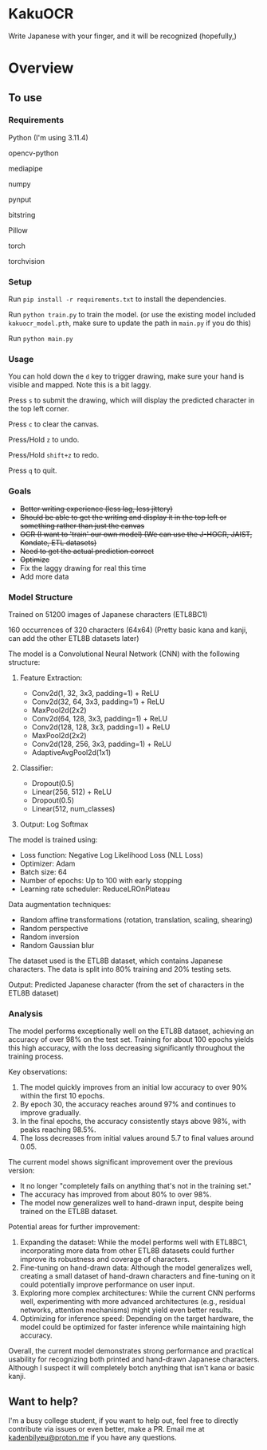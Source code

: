 # KakuOCR
Write Japanese with your finger, and it will be recognized (hopefully,)

# Overview

## To use

### Requirements

Python (I'm using 3.11.4)

opencv-python

mediapipe

numpy 

pynput

bitstring

Pillow

torch

torchvision

### Setup

Run `pip install -r requirements.txt` to install the dependencies.

Run `python train.py` to train the model. (or use the existing model included `kakuocr_model.pth`, make sure to update the path in `main.py` if you do this)

Run `python main.py`

### Usage

You can hold down the `d` key to trigger drawing, make sure your hand is visible and mapped. Note this is a bit laggy.

Press `s` to submit the drawing, which will display the predicted character in the top left corner.

Press `c` to clear the canvas.

Press/Hold `z` to undo.

Press/Hold `shift+z` to redo.

Press `q` to quit.

### Goals

- ~~Better writing experience (less lag, less jittery)~~
- ~~Should be able to get the writing and display it in the top left or something rather than just the canvas~~
- ~~OCR (I want to 'train' our own model) (We can use the  J-HOCR, JAIST, Kondate, ETL datasets)~~
- ~~Need to get the actual prediction correct~~
- ~~Optimize~~
- Fix the laggy drawing for real this time
- Add more data

### Model Structure

Trained on 51200 images of Japanese characters (ETL8BC1)

160 occurrences of 320 characters (64x64) (Pretty basic kana and kanji, can add the other ETL8B datasets later)

The model is a Convolutional Neural Network (CNN) with the following structure:

1. Feature Extraction:
   - Conv2d(1, 32, 3x3, padding=1) + ReLU
   - Conv2d(32, 64, 3x3, padding=1) + ReLU
   - MaxPool2d(2x2)
   - Conv2d(64, 128, 3x3, padding=1) + ReLU
   - Conv2d(128, 128, 3x3, padding=1) + ReLU
   - MaxPool2d(2x2)
   - Conv2d(128, 256, 3x3, padding=1) + ReLU
   - AdaptiveAvgPool2d(1x1)

2. Classifier:
   - Dropout(0.5)
   - Linear(256, 512) + ReLU
   - Dropout(0.5)
   - Linear(512, num_classes)

3. Output: Log Softmax

The model is trained using:
- Loss function: Negative Log Likelihood Loss (NLL Loss)
- Optimizer: Adam
- Batch size: 64
- Number of epochs: Up to 100 with early stopping
- Learning rate scheduler: ReduceLROnPlateau

Data augmentation techniques:
- Random affine transformations (rotation, translation, scaling, shearing)
- Random perspective
- Random inversion
- Random Gaussian blur

The dataset used is the ETL8B dataset, which contains Japanese characters. The data is split into 80% training and 20% testing sets.

Output: Predicted Japanese character (from the set of characters in the ETL8B dataset)

### Analysis

The model performs exceptionally well on the ETL8B dataset, achieving an accuracy of over 98% on the test set. Training for about 100 epochs yields this high accuracy, with the loss decreasing significantly throughout the training process.

Key observations:
1. The model quickly improves from an initial low accuracy to over 90% within the first 10 epochs.
2. By epoch 30, the accuracy reaches around 97% and continues to improve gradually.
3. In the final epochs, the accuracy consistently stays above 98%, with peaks reaching 98.5%.
4. The loss decreases from initial values around 5.7 to final values around 0.05.

The current model shows significant improvement over the previous version:
- It no longer "completely fails on anything that's not in the training set."
- The accuracy has improved from about 80% to over 98%.
- The model now generalizes well to hand-drawn input, despite being trained on the ETL8B dataset.

Potential areas for further improvement:
1. Expanding the dataset: While the model performs well with ETL8BC1, incorporating more data from other ETL8B datasets could further improve its robustness and coverage of characters.
2. Fine-tuning on hand-drawn data: Although the model generalizes well, creating a small dataset of hand-drawn characters and fine-tuning on it could potentially improve performance on user input.
3. Exploring more complex architectures: While the current CNN performs well, experimenting with more advanced architectures (e.g., residual networks, attention mechanisms) might yield even better results.
4. Optimizing for inference speed: Depending on the target hardware, the model could be optimized for faster inference while maintaining high accuracy.

Overall, the current model demonstrates strong performance and practical usability for recognizing both printed and hand-drawn Japanese characters. Although I suspect it will completely botch anything that isn't kana or basic kanji.

## Want to help?

I'm a busy college student, if you want to help out, feel free to directly contribute via issues or even better, make a PR. Email me at [kadenbilyeu@proton.me](mailto:kadenbilyeu@proton.me) if you have any questions.
